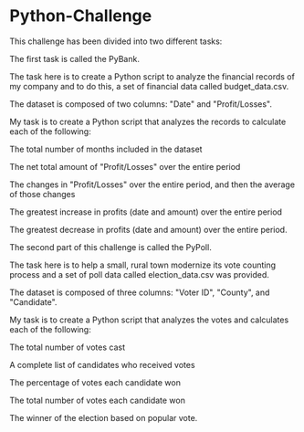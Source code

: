 # Python-Challenge
 
 This challenge has been divided into two different tasks:

 The first task is called the PyBank.

 The task here is to create a Python script to analyze the financial records of my company and to do this, a set of financial data called budget_data.csv.

 The dataset is composed of two columns: "Date" and "Profit/Losses".

 My task is to create a Python script that analyzes the records to calculate each of the following:

The total number of months included in the dataset

The net total amount of "Profit/Losses" over the entire period

The changes in "Profit/Losses" over the entire period, and then the average of those changes

The greatest increase in profits (date and amount) over the entire period

The greatest decrease in profits (date and amount) over the entire period.

The second part of this challenge is called the PyPoll.

The task here is to help a small, rural town modernize its vote counting process and a set of poll data called election_data.csv was provided.

The dataset is composed of three columns: "Voter ID", "County", and "Candidate".

My task is to create a Python script that analyzes the votes and calculates each of the following:

The total number of votes cast

A complete list of candidates who received votes

The percentage of votes each candidate won

The total number of votes each candidate won

The winner of the election based on popular vote.
